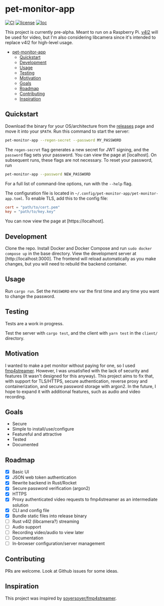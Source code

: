# pet-monitor-app

[![CI](https://github.com/Stonks3141/pet-monitor-app/actions/workflows/ci.yml/badge.svg)](https://github.com/Stonks3141/pet-monitor-app/actions/workflows/ci.yml)
[![license](https://img.shields.io/static/v1?label=License&message=MIT&color=blue)](https://www.gnu.org/licenses/gpl-3.0.en.html)
[![loc](https://tokei.rs/github/Stonks3141/pet-monitor-app?category=code)](https://github.com/XAMPPRocky/tokei)

This project is currently pre-alpha.
Meant to run on a Raspberry Pi.
[v4l2](https://www.kernel.org/doc/html/v4.9/media/uapi/v4l/v4l2.html) will be
used for video, but I'm also considering libcamera since it's intended to
replace v4l2 for high-level usage.

- [pet-monitor-app](#pet-monitor-app)
  - [Quickstart](#quickstart)
  - [Development](#development)
  - [Usage](#usage)
  - [Testing](#testing)
  - [Motivation](#motivation)
  - [Goals](#goals)
  - [Roadmap](#roadmap)
  - [Contributing](#contributing)
  - [Inspiration](#inspiration)

## Quickstart

Download the binary for your OS/architecture from the
[releases](https://github.com/Stonks3141/pet-monitor-app/releases) page and
move it into your `$PATH`. Run this command to start the server:

```bash
pet-monitor-app --regen-secret --password MY_PASSWORD
```

The `regen-secret` flag generates a new secret for JWT signing, and the
`password` flag sets your password. You can view the page at
[localhost]. On subsequent runs, these flags are not
necessary. To reset your password, run

```bash
pet-monitor-app --password NEW_PASSWORD
```

For a full list of command-line options, run with the `--help` flag.

The configuration file is located in
`~/.config/pet-monitor-app/pet-monitor-app.toml`. To enable TLS, add this to
the config file:

```toml
cert = "path/to/cert.pem"
key = "path/to/key.key"
```

You can now view the page at [https://localhost].

## Development

Clone the repo. Install Docker and Docker Compose and run `sudo docker compose up`
in the base directory. View the development server at [http://localhost:3000].
The frontend will reload automatically as you make changes, but you will need
to rebuild the backend container.

## Usage

Run `cargo run`. Set the `PASSWORD` env var the first time and any time you
want to change the password.

## Testing

Tests are a work in progress.

Test the server with `cargo test`, and the client with `yarn test` in the
`client/` directory.

## Motivation

I wanted to make a pet monitor without paying for one, so I used
[fmp4streamer](https://github.com/soyersoyer/fmp4streamer). However, I was
unsatisfied with the lack of security and features (It wasn't designed for this
anyway). This project aims to fix that, with support for TLS/HTTPS, secure
authentication, reverse proxy and containerization, and secure password storage
with argon2. In the future, I hope to expand it with additional features, such
as audio and video recording.

## Goals

- Secure
- Simple to install/use/configure
- Featureful and attractive
- Tested
- Documented

## Roadmap

- [x] Basic UI
- [x] JSON web token authentication
- [x] Rewrite backend in Rust/Rocket
- [x] Secure password verification (argon2)
- [x] HTTPS
- [x] Proxy authenticated video requests to fmp4streamer as an intermediate solution
- [x] CLI and config file
- [x] Bundle static files into release binary
- [ ] Rust v4l2 (libcamera?) streaming
- [ ] Audio support
- [ ] Recording video/audio to view later
- [ ] Documentation
- [ ] In-browser configuration/server management

## Contributing

PRs are welcome. Look at Github issues for some ideas.

## Inspiration

This project was inspired by [soyersoyer/fmp4streamer](https://github.com/soyersoyer/fmp4streamer).

